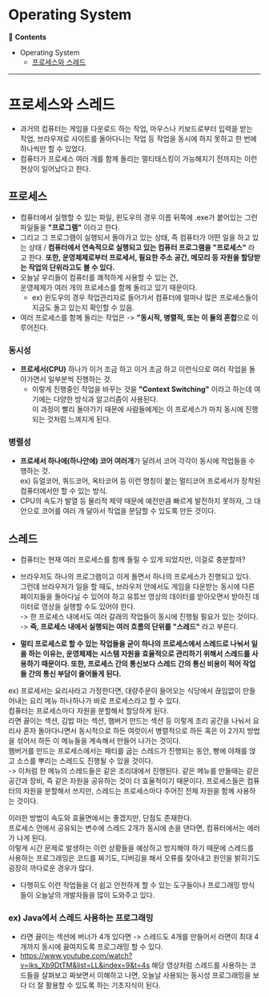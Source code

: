 # Operating System

📖 **Contents**

- Operating System
  - [프로세스와 스레드](#프로세스와-스레드)


* * *

# 프로세스와 스레드
- 과거의 컴퓨터는 게임을 다운로드 하는 작업, 마우스나 키보드로부터 입력을 받는 작업, 브라우져로 사이트를 돌아다니는 작업 등 작업을 동시에 하지 못하고 한 번에 하나씩만 할 수 있었다.
- 컴퓨터가 프로세스 여러 개를 함께 돌리는 멀티태스킹이 가능해지기 전까지는 이런 현상이 일어났다고 한다.

## 프로세스
- 컴퓨터에서 실행할 수 있는 파일, 윈도우의 경우 이름 뒤쪽에 .exe가 붙어있는 그런 파일들을 **"프로그램"** 이라고 한다.
- 그리고 그 프로그램이 실행되서 돌아가고 있는 상태, 즉 컴퓨터가 어떤 일을 하고 있는 상태 / **컴퓨터에서 연속적으로 실행되고 있는 컴퓨터 프로그램을 "프로세스"** 라고 한다. **또한, 운영체제로부터 프로세서, 필요한 주소 공간, 메모리 등 자원을 할당받는 작업의 단위라고도 볼 수 있다.**
- 오늘날 우리들이 컴퓨터를 쾌적하게 사용할 수 있는 건,  
  운영체제가 여러 개의 프로세스를 함께 돌리고 있기 때문이다.
  - ex) 윈도우의 경우 작업관리자로 들어가서 컴퓨터에 얼마나 많은 프로세스들이 지금도 돌고 있는지 확인할 수 있음.
- 여러 프로세스를 함께 돌리는 작업은 -> **"동시적, 병렬적, 또는 이 둘의 혼합**으로 이루어진다.

### 동시성
- **프로세서(CPU)** 하나가 이거 조금 하고 이거 조금 하고 이런식으로 여러 작업을 돌아가면서 일부분씩 진행하는 것.
  - 이렇게 진행중인 작업을 바꾸는 것을 **"Context Switching"** 이라고 하는데 여기에는 다양한 방식과 알고리즘이 사용된다.  
    이 과정이 빨리 돌아가기 때문에 사람들에게는 이 프로세스가 마치 동시에 진행되는 것처럼 느껴지게 된다.

### 병렬성
- **프로세서 하나에(하나안에) 코어 여러개**가 달려서 코어 각각이 동시에 작업들을 수행하는 것.  
  ex) 듀얼코어, 쿼드코어, 옥타코어 등 이런 명칭이 붙는 멀티코어 프로세서가 장착된 컴퓨터에서만 할 수 있는 방식.
- CPU의 속도가 발열 등 물리적 제약 때문에 예전만큼 빠르게 발전하지 못하자, 그 대안으로 코어를 여러 개 달아서 작업을 분담할 수 있도록 만든 것이다.


## 스레드
- 컴퓨터는 현재 여러 프로세스를 함께 돌릴 수 있게 되었지만, 이걸로 충분할까?
- 브라우저도 하나의 프로그램이고 이게 돌면서 하나의 프로세스가 진행되고 있다.     
  그런데 브라우저가 일을 할 때도, 브라우저 안에서도 게임을 다운받는 동시에 다른 페이지들을 돌아다닐 수 있어야 하고 유튜브 영상의 데이터를 받아오면서 받아진 데이터로 영상을 실행할 수도 있어야 한다.   
  -> 한 프로세스 내에서도 여러 갈래의 작업들이 동시에 진행될 필요가 있는 것이다.   
  -> **즉, 프로세스 내에서 실행되는 여러 흐름의 단위를 "스레드"** 라고 부른다.

- **멀티 프로세스로 할 수 있는 작업들을 굳이 하나의 프로세스에서 스레드로 나눠서 일을 하는 이유는, 운영체제는 시스템 자원을 효율적으로 관리하기 위해서 스레드를 사용하기 때문이다. 또한, 프로세스 간의 통신보다 스레드 간의 통신 비용이 적어 작업들 간의 통신 부담이 줄어들게 된다.**

ex) 프로세서는 요리사라고 가정한다면, 대량주문이 들어오는 식당에서 끊임없이 만들어내는 요리 메뉴 하나하나가 바로 프로세스라고 할 수 있다.  
    컴퓨터는 프로세스마다 자원을 분할해서 할당하게 된다.  
    라면 끓이는 섹션, 김밥 마는 섹션, 햄버거 만드는 섹션 등 이렇게 조리 공간을 나눠서 요리사 혼자 돌아다니면서 동시적으로 하든 여럿이서 병렬적으로 하든 혹은 이 2가지 방법을 섞어서 하든 이 메뉴들을 계속해서 만들어 나가는 것이다.  
    햄버거를 만드는 프로세스에서는 패티를 굽는 스레드가 진행되는 동안, 빵에 야채를 얹고 소스를 뿌리는 스레드도 진행될 수 있을 것이다.  
    -> 이처럼 한 메뉴의 스레드들은 같은 조리대에서 진행된다. 같은 메뉴를 만들때는 같은 공간과 장비, 즉 같은 자원을 공유하는 것이 더 효율적이기 때문이다. 프로세스들은 컴퓨터의 자원을 분할해서 쓰지만, 스레드는 프로세스마다 주어진 전체 자원을 함께 사용하는 것이다.
    
이러한 방법이 속도와 효율면에서는 좋겠지만, 단점도 존재한다.  
프로세스 안에서 공유되는 변수에 스레드 2개가 동시에 손을 댄다면, 컴퓨터에서는 에러가 나게 된다.  
이렇게 시간 문제로 발생하는 이런 상황들을 예상하고 방지해야 하기 때문에 스레드를 사용하는 프로그래밍은 코드를 짜기도, 디버깅을 해서 오류를 찾아내고 원인을 밝히기도 굉장히 까다로운 경우가 많다.

- 다행히도 이런 작업들을 더 쉽고 안전하게 할 수 있는 도구들이나 프로그래밍 방식들이 오늘날의 개발자들을 많이 도와주고 있다.


### ex) Java에서 스레드 사용하는 프로그래밍
- 라면 끓이는 섹션에 버너가 4개 있다면 -> 스레드도 4개를 만들어서 라면이 최대 4개까지 동시에 끓여지도록 프로그래밍 할 수 있다. 
- https://www.youtube.com/watch?v=iks_Xb9DtTM&list=LL&index=9&t=4s 해당 영상처럼 스레드를 사용하는 코드들을 살펴보고 짜보면서 이해하고 나면, 오늘날 사용되는 동시성 프로그래밍을 보다 더 잘 활용할 수 있도록 하는 기초지식이 된다. 
